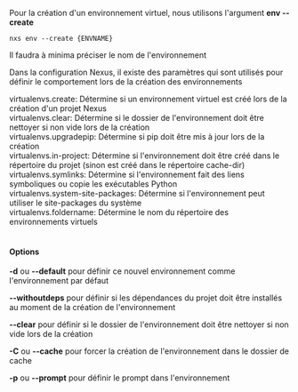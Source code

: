 
Pour la création d'un environnement virtuel, nous utilisons l'argument **env --create**

```console
nxs env --create {ENVNAME}
```

Il faudra à minima préciser le nom de l'environnement


Dans la configuration Nexus, il existe des paramètres qui sont utilisés pour définir le comportement lors de la création des environnements

virtualenvs.create: Détermine si un environnement virtuel est créé lors de la création d'un projet Nexus<br>
virtualenvs.clear: Détermine si le dossier de l'environnement doit être nettoyer si non vide lors de la création<br>
virtualenvs.upgradepip: Détermine si pip doit être mis à jour lors de la création<br>
virtualenvs.in-project: Détermine si l'environnement doit être créé dans le répertoire du projet (sinon est créé dans le répertoire cache-dir)<br>
virtualenvs.symlinks: Détermine si l'environnement fait des liens symboliques ou copie les exécutables Python<br>
virtualenvs.system-site-packages: Détermine si l'environnement peut utiliser le site-packages du système<br>
virtualenvs.foldername: Détermine le nom du répertoire des environnements virtuels
<br><br>
#### Options

**-d** ou **--default** pour définir ce nouvel environnement comme l'environnement par défaut

**--withoutdeps** pour définir si les dépendances du projet doit être installés au moment de la création de l'environnement

**--clear** pour définir si le dossier de l'environnement doit être nettoyer si non vide lors de la création

**-C** ou **--cache** pour forcer la création de l'environnement dans le dossier de cache

**-p** ou **--prompt** pour définir le prompt dans l'environnement